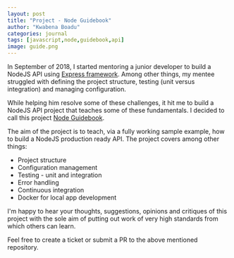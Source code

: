 ```yaml
---
layout: post
title: "Project - Node Guidebook"
author: "Kwabena Boadu"
categories: journal
tags: [javascript,node,guidebook,api]
image: guide.png
---
```


In September of 2018, I started mentoring a junior developer to build a NodeJS API using [Express framework](https://expressjs.com). Among other things, my mentee struggled with defining the project structure, testing (unit versus integration) and managing configuration.

While helping him resolve some of these challenges, it hit me to build a NodeJS API project that teaches some of these fundamentals. I decided to call this project [Node Guidebook](https://github.com/biblicalph/guidebook).

The aim of the project is to teach, via a fully working sample example, how to build a NodeJS production ready API. The project covers among other things:

* Project structure
* Configuration management
* Testing - unit and integration
* Error handling
* Continuous integration
* Docker for local app development

I'm happy to hear your thoughts, suggestions, opinions and critiques of this project with the sole aim of putting out work of very high standards from which others can learn.

Feel free to create a ticket or submit a PR to the above mentioned repository.